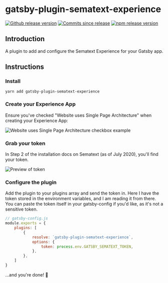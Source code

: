# gatsby-plugin-sematext-experience

[![Github release version](https://img.shields.io/github/tag/bitttttten/gatsby-plugin-sematext-experience.svg)](https://github.com/bitttttten/gatsby-plugin-sematext-experience/releases)
[![Commits since release](https://img.shields.io/github/commits-since/bitttttten/gatsby-plugin-sematext-experience/v1.0.0.svg)](https://github.com/bitttttten/gatsby-plugin-sematext-experience/compare/v1.0.0...master)
[![npm release version](https://img.shields.io/npm/v/gatsby-plugin-sematext-experience.svg)](https://www.npmjs.com/package/gatsby-plugin-sematext-experience)

## Introduction

A plugin to add and configure the Sematext Experience for your Gatsby app.

## Instructions

### Install

`yarn add gatsby-plugin-sematext-experience`

### Create your Experience App

Ensure you've checked "Website uses Single Page Architecture" when creating your Experience App:

<img alt="Website uses Single Page Architecture checkbox example" src=".https://cdn.jsdelivr.net/gh/bitttttten/gatsby-plugin-sematext-experience@1.0.0/docs/v-important.png" />

### Grab your token

In Step 2 of the installation docs on Sematext (as of July 2020), you'll find your token.

<img alt="Preview of token" src="https://cdn.jsdelivr.net/gh/bitttttten/gatsby-plugin-sematext-experience@1.0.0/docs/this-is-ur-token.png" />

### Configure the plugin

Add the plugin to your plugins array and send the token in. Here I have the token stored in the environment variables, and I am reading it from there. You can paste the token itself in your gatsby-config if you'd like, as it's not a sensitive token.

```js
// gatsby-config.js
module.exports = {
	plugins: [
		{
			resolve: `gatsby-plugin-sematext-experience`,
			options: {
				token: process.env.GATSBY_SEMATEXT_TOKEN,
			},
        },
    ]
}
```

...and you're done! 🎉